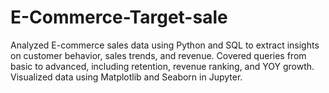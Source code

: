 # E-Commerce-Target-sale
Analyzed E-commerce sales data using Python and SQL to extract insights on customer behavior, sales trends, and revenue. Covered queries from basic to advanced, including retention, revenue ranking, and YOY growth. Visualized data using Matplotlib and Seaborn in Jupyter.
